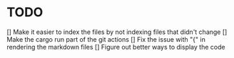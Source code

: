 
# TODO
[] Make it easier to index the files by not indexing files that didn't change
[] Make the cargo run part of the git actions
[] Fix the issue with "{" in rendering the markdown files
[] Figure out better ways to display the code
